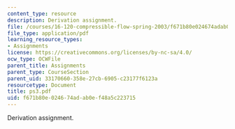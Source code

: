 ```yaml
---
content_type: resource
description: Derivation assignment.
file: /courses/16-120-compressible-flow-spring-2003/f671b80e024674adab0ef48a5c223715_ps3.pdf
file_type: application/pdf
learning_resource_types:
- Assignments
license: https://creativecommons.org/licenses/by-nc-sa/4.0/
ocw_type: OCWFile
parent_title: Assignments
parent_type: CourseSection
parent_uid: 33170660-358e-27cb-6905-c23177f6123a
resourcetype: Document
title: ps3.pdf
uid: f671b80e-0246-74ad-ab0e-f48a5c223715
---
```

Derivation assignment.